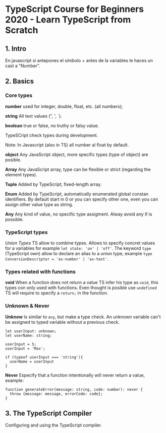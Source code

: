 # TypeScript Course for Beginners 2020 - Learn TypeScript from Scratch

## 1. Intro

En javascript si antepones el símbolo + antes de la variables le haces un cast a "Number".

## 2. Basics

### Core types

__number__ used for integer, double, float, etc. (all numbers);

__string__ All text values (", ', `).

__boolean__ true or false, no truthy or falsy value.

TypeSCript check types during development.

Note: In Javascript (also in TS) all number al float by default.

__object__ Any JavaScript object, more specific types (type of object) are posible.

__Array__ Any JavaScript array, type can be flexible or strict (regarding the element types).

__Tuple__ Added by TypeScript, fixed-length array.

__Enum__ Added by TypeScript, automatically enumerated global constan identifiers. By default start in 0 or you can specify other one, even you can assign other value type as string.

__Any__ Any kind of value, no specific type assigment. Alway avoid any if is possible.

### TypeScript types

_Union Types_ TS allow to combine types. Allows to specify concret values for a variables for example `let state: 'on' | 'off'`. The keyword `type` (TypeScript own) allow to declare an alias to a union type, example `type ConversionDescriptor = 'as-number' | 'as-text'`.

### Types related with functions

__void__ When a function does not return a value TS infer his type as `void`, this types con only used with functions. Even thought is posible use `undefined` TS will require to specify a `return;` in the function.

### Unknown & Never

__Unknow__ Is similar to `any`, but make a type check. An unknown variable can't be assigned to typed variable without a previous check.

```
let userInput: unknown;
let userName: string;

userInput = 5;
userInput = 'Max';

if (typeof userInput === 'string'){
  userName = userInput
}
```

__Never__ Especify that a function intentionally will never return a value, example:

```
function generateError(message: string, code: number): never {
  throw {message: message, errorCode: code};
}
```

## 3. The TypeScript Compiler

Configuring and using the TypeScript compiler.
